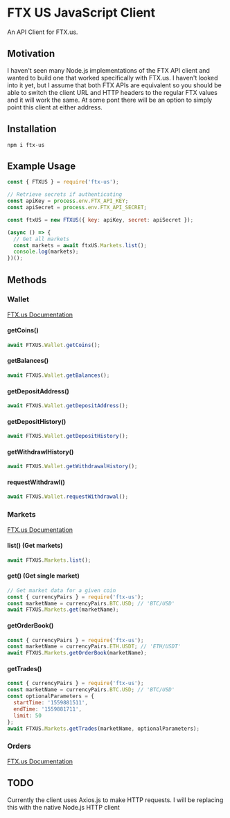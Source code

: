 # FTX US JavaScript Client

An API Client for FTX.us. 

## Motivation
I haven't seen many Node.js implementations of the FTX API client
and wanted to build one that worked specifically with FTX.us.
I haven't looked into it yet, but I assume that both FTX APIs
are equivalent so you should be able to switch the client URL
and HTTP headers to the regular FTX values and it will work the same.
At some pont there will be an option to simply point this client at either
address.

## Installation
```
npm i ftx-us
```

## Example Usage
```JavaScript
const { FTXUS } = require('ftx-us');

// Retrieve secrets if authenticating
const apiKey = process.env.FTX_API_KEY;
const apiSecret = process.env.FTX_API_SECRET;

const ftxUS = new FTXUS({ key: apiKey, secret: apiSecret });

(async () => {
  // Get all markets
  const markets = await ftxUS.Markets.list();
  console.log(markets);
})();
```

## Methods
### Wallet
[FTX.us Documentation](https://docs.ftx.us/#wallet)
#### getCoins()
```JavaScript
await FTXUS.Wallet.getCoins();
```
#### getBalances()
```JavaScript
await FTXUS.Wallet.getBalances();
```
#### getDepositAddress()
```JavaScript
await FTXUS.Wallet.getDepositAddress();
```
#### getDepositHistory()
```JavaScript
await FTXUS.Wallet.getDepositHistory();
```
#### getWithdrawlHistory()
```JavaScript
await FTXUS.Wallet.getWithdrawalHistory();
```
#### requestWithdrawl()
```JavaScript
await FTXUS.Wallet.requestWithdrawal();
```
### Markets
[FTX.us Documentation](https://docs.ftx.us/#markets)
#### list() (Get markets)
```JavaScript
await FTXUS.Markets.list();
```
#### get() (Get single market)
```JavaScript
// Get market data for a given coin
const { currencyPairs } = require('ftx-us');
const marketName = currencyPairs.BTC.USD; // 'BTC/USD'
await FTXUS.Markets.get(marketName);
```
#### getOrderBook()
```JavaScript
const { currencyPairs } = require('ftx-us');
const marketName = currencyPairs.ETH.USDT; // 'ETH/USDT'
await FTXUS.Markets.getOrderBook(marketName);
```
#### getTrades()
```JavaScript
const { currencyPairs } = require('ftx-us');
const marketName = currencyPairs.BTC.USD; // 'BTC/USD'
const optionalParameters = {
  startTime: '1559881511',
  endTime: '1559881711',
  limit: 50
};
await FTXUS.Markets.getTrades(marketName, optionalParameters);
```
### Orders
[FTX.us Documentation](https://docs.ftx.us/#orders)

## TODO
Currently the client uses Axios.js to make HTTP requests.
I will be replacing this with the native Node.js HTTP client